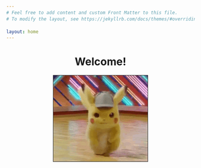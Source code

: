 ```yaml
---
# Feel free to add content and custom Front Matter to this file.
# To modify the layout, see https://jekyllrb.com/docs/themes/#overriding-theme-defaults

layout: home
---
```

<html>
  <head>
    <meta charset="utf-8">
    <title>CIT480 Blog</title>
    <style>
      .center {
                display: block;
                margin-left: auto;
                margin-right: auto;
                width: 50%;
            }
    </style>
  </head>
  <body>
    <center> <h1>Welcome!</h1> </center>
    <img src="images/detective-pikachu-dance.gif" class="center" border="1">
  </body>
</html>

